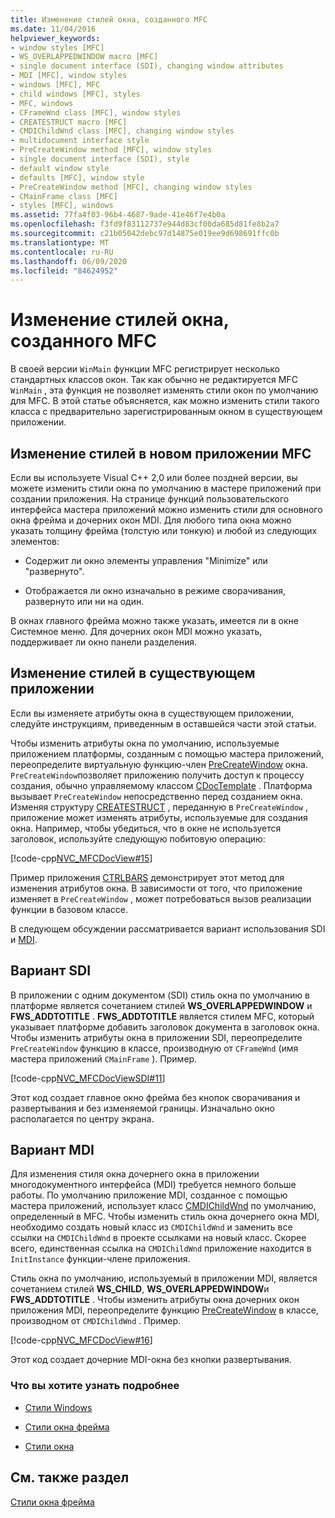 ```yaml
---
title: Изменение стилей окна, созданного MFC
ms.date: 11/04/2016
helpviewer_keywords:
- window styles [MFC]
- WS_OVERLAPPEDWINDOW macro [MFC]
- single document interface (SDI), changing window attributes
- MDI [MFC], window styles
- windows [MFC], MFC
- child windows [MFC], styles
- MFC, windows
- CFrameWnd class [MFC], window styles
- CREATESTRUCT macro [MFC]
- CMDIChildWnd class [MFC], changing window styles
- multidocument interface style
- PreCreateWindow method [MFC], window styles
- single document interface (SDI), style
- default window style
- defaults [MFC], window style
- PreCreateWindow method [MFC], changing window styles
- CMainFrame class [MFC]
- styles [MFC], windows
ms.assetid: 77fa4f03-96b4-4687-9ade-41e46f7e4b0a
ms.openlocfilehash: f3fd9f83112737e944d83cf00da685d81fe8b2a7
ms.sourcegitcommit: c21b05042debc97d14875e019ee9d698691ffc0b
ms.translationtype: MT
ms.contentlocale: ru-RU
ms.lasthandoff: 06/09/2020
ms.locfileid: "84624952"
---
```

# <a name="changing-the-styles-of-a-window-created-by-mfc"></a>Изменение стилей окна, созданного MFC

В своей версии `WinMain` функции MFC регистрирует несколько стандартных классов окон. Так как обычно не редактируется MFC `WinMain` , эта функция не позволяет изменять стили окон по умолчанию для MFC. В этой статье объясняется, как можно изменить стили такого класса с предварительно зарегистрированным окном в существующем приложении.

## <a name="changing-styles-in-a-new-mfc-application"></a><a name="_core_changing_styles_in_a_new_mfc_application"></a>Изменение стилей в новом приложении MFC

Если вы используете Visual C++ 2,0 или более поздней версии, вы можете изменить стили окна по умолчанию в мастере приложений при создании приложения. На странице функций пользовательского интерфейса мастера приложений можно изменить стили для основного окна фрейма и дочерних окон MDI. Для любого типа окна можно указать толщину фрейма (толстую или тонкую) и любой из следующих элементов:

- Содержит ли окно элементы управления "Minimize" или "развернуто".

- Отображается ли окно изначально в режиме сворачивания, развернуто или ни на один.

В окнах главного фрейма можно также указать, имеется ли в окне Системное меню. Для дочерних окон MDI можно указать, поддерживает ли окно панели разделения.

## <a name="changing-styles-in-an-existing-application"></a><a name="_core_changing_styles_in_an_existing_application"></a>Изменение стилей в существующем приложении

Если вы изменяете атрибуты окна в существующем приложении, следуйте инструкциям, приведенным в оставшейся части этой статьи.

Чтобы изменить атрибуты окна по умолчанию, используемые приложением платформы, созданным с помощью мастера приложений, переопределите виртуальную функцию-член [PreCreateWindow](reference/cwnd-class.md#precreatewindow) окна. `PreCreateWindow`позволяет приложению получить доступ к процессу создания, обычно управляемому классом [CDocTemplate](reference/cdoctemplate-class.md) . Платформа вызывает `PreCreateWindow` непосредственно перед созданием окна. Изменяя структуру [CREATESTRUCT](/windows/win32/api/winuser/ns-winuser-createstructw) , переданную в `PreCreateWindow` , приложение может изменять атрибуты, используемые для создания окна. Например, чтобы убедиться, что в окне не используется заголовок, используйте следующую побитовую операцию:

[!code-cpp[NVC_MFCDocView#15](codesnippet/cpp/changing-the-styles-of-a-window-created-by-mfc_1.cpp)]

Пример приложения [CTRLBARS](../overview/visual-cpp-samples.md) демонстрирует этот метод для изменения атрибутов окна. В зависимости от того, что приложение изменяет в `PreCreateWindow` , может потребоваться вызов реализации функции в базовом классе.

В следующем обсуждении рассматривается вариант использования SDI и [MDI](#_core_the_mdi_case).

## <a name="the-sdi-case"></a><a name="_core_the_sdi_case"></a>Вариант SDI

В приложении с одним документом (SDI) стиль окна по умолчанию в платформе является сочетанием стилей **WS_OVERLAPPEDWINDOW** и **FWS_ADDTOTITLE** . **FWS_ADDTOTITLE** является стилем MFC, который указывает платформе добавить заголовок документа в заголовок окна. Чтобы изменить атрибуты окна в приложении SDI, переопределите `PreCreateWindow` функцию в классе, производную от `CFrameWnd` (имя мастера приложений `CMainFrame` ). Пример.

[!code-cpp[NVC_MFCDocViewSDI#11](codesnippet/cpp/changing-the-styles-of-a-window-created-by-mfc_2.cpp)]

Этот код создает главное окно фрейма без кнопок сворачивания и развертывания и без изменяемой границы. Изначально окно располагается по центру экрана.

## <a name="the-mdi-case"></a><a name="_core_the_mdi_case"></a>Вариант MDI

Для изменения стиля окна дочернего окна в приложении многодокументного интерфейса (MDI) требуется немного больше работы. По умолчанию приложение MDI, созданное с помощью мастера приложений, использует класс [CMDIChildWnd](reference/cmdichildwnd-class.md) по умолчанию, определенный в MFC. Чтобы изменить стиль окна дочернего окна MDI, необходимо создать новый класс из `CMDIChildWnd` и заменить все ссылки на `CMDIChildWnd` в проекте ссылками на новый класс. Скорее всего, единственная ссылка на `CMDIChildWnd` приложение находится в `InitInstance` функции-члене приложения.

Стиль окна по умолчанию, используемый в приложении MDI, является сочетанием стилей **WS_CHILD**, **WS_OVERLAPPEDWINDOW**и **FWS_ADDTOTITLE** . Чтобы изменить атрибуты окна дочерних окон приложения MDI, переопределите функцию [PreCreateWindow](reference/cwnd-class.md#precreatewindow) в классе, производном от `CMDIChildWnd` . Пример.

[!code-cpp[NVC_MFCDocView#16](codesnippet/cpp/changing-the-styles-of-a-window-created-by-mfc_3.cpp)]

Этот код создает дочерние MDI-окна без кнопки развертывания.

### <a name="what-do-you-want-to-know-more-about"></a>Что вы хотите узнать подробнее

- [Стили Windows](reference/styles-used-by-mfc.md#window-styles)

- [Стили окна фрейма](frame-window-styles-cpp.md)

- [Стили окна](/windows/win32/winmsg/window-styles)

## <a name="see-also"></a>См. также раздел

[Стили окна фрейма](frame-window-styles-cpp.md)
